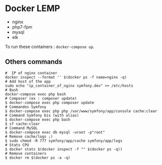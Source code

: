 Docker LEMP
===========

- nginx
- php7-fpm
- mysql
- elk

To run these containers : ```docker-compose up```.

Others commands
---------------

```
#  IP of nginx container
docker inspect --format '' $(docker ps -f name=nginx -q)
# Add host of the app
sudo echo "ip_container_of_nginx symfony.dev" >> /etc/hosts
# Bash
docker-compose exec php bash
# Composer (ex : composer update)
$ docker-compose exec php composer update
# Commandes Symfony
$ docker-compose exec php php /var/www/symfony/app/console cache:clear
# Command Symfony bis (with alias)
$ docker-compose exec php bash
$ sf cache:clear
# Command MySQL
$ docker-compose exec db mysql -uroot -p"root"
# Remove cache/logs ;)
$ sudo chmod -R 777 symfony/app/cache symfony/app/logs
# Stats CPU
$ docker stats $(docker inspect -f "" $(docker ps -q))
# Remove containers
$ docker rm $(docker ps -a -q)
```
